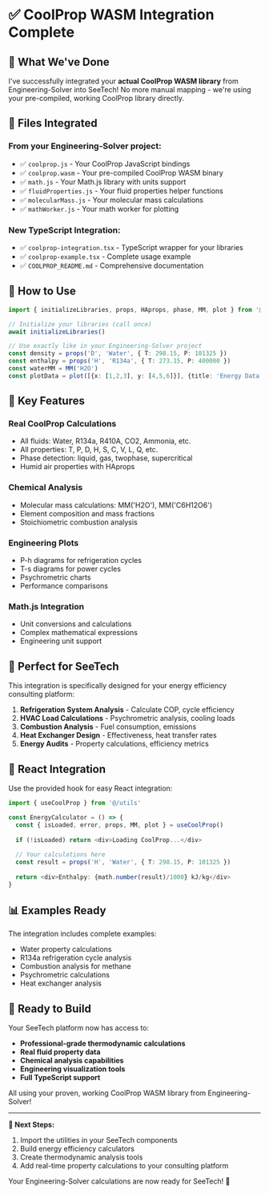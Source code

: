 # ✅ CoolProp WASM Integration Complete

## 🎯 What We've Done

I've successfully integrated your **actual CoolProp WASM library** from Engineering-Solver into SeeTech! No more manual mapping - we're using your pre-compiled, working CoolProp library directly.

## 📁 Files Integrated

### **From your Engineering-Solver project:**
- ✅ `coolprop.js` - Your CoolProp JavaScript bindings
- ✅ `coolprop.wasm` - Your pre-compiled CoolProp WASM binary
- ✅ `math.js` - Your Math.js library with units support
- ✅ `fluidProperties.js` - Your fluid properties helper functions
- ✅ `molecularMass.js` - Your molecular mass calculations
- ✅ `mathWorker.js` - Your math worker for plotting

### **New TypeScript Integration:**
- ✅ `coolprop-integration.tsx` - TypeScript wrapper for your libraries
- ✅ `coolprop-example.tsx` - Complete usage example
- ✅ `COOLPROP_README.md` - Comprehensive documentation

## 🚀 How to Use

```typescript
import { initializeLibraries, props, HAprops, phase, MM, plot } from '@/utils'

// Initialize your libraries (call once)
await initializeLibraries()

// Use exactly like in your Engineering-Solver project
const density = props('D', 'Water', { T: 298.15, P: 101325 })
const enthalpy = props('H', 'R134a', { T: 273.15, P: 400000 })
const waterMM = MM('H2O')
const plotData = plot([{x: [1,2,3], y: [4,5,6]}], {title: 'Energy Data'})
```

## 🔧 Key Features

### **Real CoolProp Calculations**
- All fluids: Water, R134a, R410A, CO2, Ammonia, etc.
- All properties: T, P, D, H, S, C, V, L, Q, etc.
- Phase detection: liquid, gas, twophase, supercritical
- Humid air properties with HAprops

### **Chemical Analysis**
- Molecular mass calculations: MM('H2O'), MM('C6H12O6')
- Element composition and mass fractions
- Stoichiometric combustion analysis

### **Engineering Plots**
- P-h diagrams for refrigeration cycles
- T-s diagrams for power cycles
- Psychrometric charts
- Performance comparisons

### **Math.js Integration**
- Unit conversions and calculations
- Complex mathematical expressions
- Engineering unit support

## 🎯 Perfect for SeeTech

This integration is specifically designed for your energy efficiency consulting platform:

1. **Refrigeration System Analysis** - Calculate COP, cycle efficiency
2. **HVAC Load Calculations** - Psychrometric analysis, cooling loads
3. **Combustion Analysis** - Fuel consumption, emissions
4. **Heat Exchanger Design** - Effectiveness, heat transfer rates
5. **Energy Audits** - Property calculations, efficiency metrics

## 🔗 React Integration

Use the provided hook for easy React integration:

```typescript
import { useCoolProp } from '@/utils'

const EnergyCalculator = () => {
  const { isLoaded, error, props, MM, plot } = useCoolProp()
  
  if (!isLoaded) return <div>Loading CoolProp...</div>
  
  // Your calculations here
  const result = props('H', 'Water', { T: 298.15, P: 101325 })
  
  return <div>Enthalpy: {math.number(result)/1000} kJ/kg</div>
}
```

## 📊 Examples Ready

The integration includes complete examples:
- Water property calculations
- R134a refrigeration cycle analysis
- Combustion analysis for methane
- Psychrometric calculations
- Heat exchanger analysis

## 🎉 Ready to Build

Your SeeTech platform now has access to:
- **Professional-grade thermodynamic calculations**
- **Real fluid property data**
- **Chemical analysis capabilities**
- **Engineering visualization tools**
- **Full TypeScript support**

All using your proven, working CoolProp WASM library from Engineering-Solver!

---

**🚀 Next Steps:**
1. Import the utilities in your SeeTech components
2. Build energy efficiency calculators
3. Create thermodynamic analysis tools
4. Add real-time property calculations to your consulting platform

Your Engineering-Solver calculations are now ready for SeeTech! 🎯
